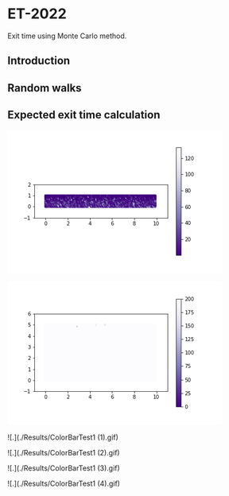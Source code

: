 # ET-2022
Exit time using Monte Carlo method. 

## Introduction


## Random walks 


## Expected exit time calculation

![.](./Results/Domainh1.gif)

![.](./Results/ColorBarTest1.gif)

![.](./Results/ColorBarTest1 (1).gif)

![.](./Results/ColorBarTest1 (2).gif)

![.](./Results/ColorBarTest1 (3).gif)

![.](./Results/ColorBarTest1 (4).gif)
